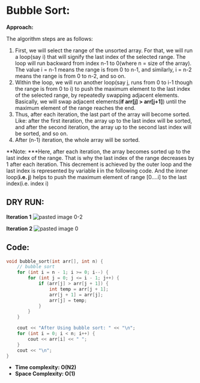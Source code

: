 # Bubble Sort:

**Approach:**

The algorithm steps are as follows:

1.  First, we will select the range of the unsorted array. For that, we will run a loop(say i) that will signify the last index of the selected range. The loop will run backward from index n-1 to 0(where n = size of the array). The value i = n-1 means the range is from 0 to n-1, and similarly, i = n-2 means the range is from 0 to n-2, and so on.
2.  Within the loop, we will run another loop(say j, runs from 0 to i-1 though the range is from 0 to i) to push the maximum element to the last index of the selected range, by repeatedly swapping adjacent elements.\
    Basically, we will swap adjacent elements(**if arr[j] > arr[j+1]**) until the maximum element of the range reaches the end.
3.  Thus, after each iteration, the last part of the array will become sorted. Like: after the first iteration, the array up to the last index will be sorted, and after the second iteration, the array up to the second last index will be sorted, and so on.
4.  After (n-1) iteration, the whole array will be sorted.

**Note: ***Here, after each iteration, the array becomes sorted up to the last index of the range. That is why the last index of the range decreases by 1 after each iteration. This decrement is achieved by the outer loop and the last index is represented by variable ****i**** in the following code. And the inner loop(****i.e. j****) helps to push the maximum element of range [0....i] to the last index(i.e. index i)

## DRY RUN:
**Iteration 1**
![pasted image 0-2](https://github.com/IshaanAdarsh/TIL/assets/100434702/f0fc57d1-8d1d-4b31-b0ea-f75d626eeee3)

**Iteration 2**
![pasted image 0](https://github.com/IshaanAdarsh/TIL/assets/100434702/10ac7483-9f79-41ea-ad95-b69d7cd73066)

## Code:
```c++
void bubble_sort(int arr[], int n) {
    // bubble sort
    for (int i = n - 1; i >= 0; i--) {
        for (int j = 0; j <= i - 1; j++) {
            if (arr[j] > arr[j + 1]) {
                int temp = arr[j + 1];
                arr[j + 1] = arr[j];
                arr[j] = temp;
            }
        }
    }

    cout << "After Using bubble sort: " << "\n";
    for (int i = 0; i < n; i++) {
        cout << arr[i] << " ";
    }
    cout << "\n";
}
```

- **Time complexity: O(N2)**
- **Space Complexity: O(1)**
